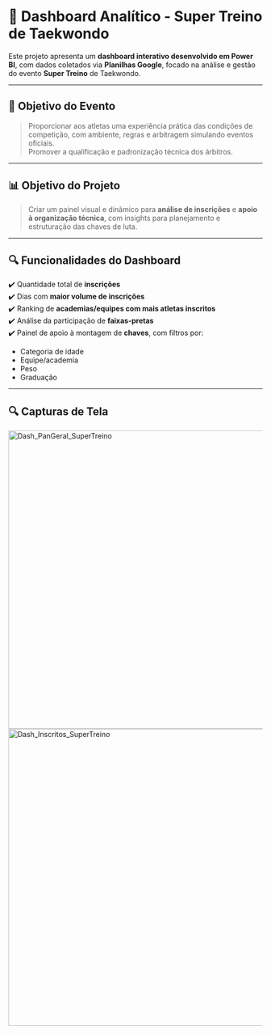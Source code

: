 # 🥋 Dashboard Analítico - Super Treino de Taekwondo

Este projeto apresenta um **dashboard interativo desenvolvido em Power BI**, com dados coletados via **Planilhas Google**, focado na análise e gestão do evento **Super Treino** de Taekwondo.

---

## 🎯 Objetivo do Evento
> Proporcionar aos atletas uma experiência prática das condições de competição, com ambiente, regras e arbitragem simulando eventos oficiais.  
> Promover a qualificação e padronização técnica dos árbitros.
---

## 📊 Objetivo do Projeto
> Criar um painel visual e dinâmico para **análise de inscrições** e **apoio à organização técnica**, com insights para planejamento e estruturação das chaves de luta.

---

## 🔍 Funcionalidades do Dashboard

✔️ Quantidade total de **inscrições**  
✔️ Dias com **maior volume de inscrições**  
✔️ Ranking de **academias/equipes com mais atletas inscritos**  
✔️ Análise da participação de **faixas-pretas**  
✔️ Painel de apoio à montagem de **chaves**, com filtros por:
- Categoria de idade  
- Equipe/academia  
- Peso  
- Graduação  

---

## 🔍 Capturas de Tela

<img width="590" alt="Dash_PanGeral_SuperTreino" src="https://github.com/user-attachments/assets/0de1a5ca-d912-4f10-8a5b-3acadada71f1" />
<img width="587" alt="Dash_Inscritos_SuperTreino" src="https://github.com/user-attachments/assets/80565c07-10a9-4e3a-be42-d17e679bd0ff" />

